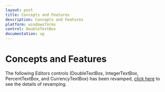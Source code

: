 ```yaml
---
layout: post
title: Concepts and Features
description: Concepts and Features
platform: windowsforms
control: DoubleTextBox
documentation: ug
---
```

# Concepts and Features

The following Editors controls (DoubleTextBox, IntegerTextBox, PercentTextBox, and CurrencyTextBox) has been revamped, 
[click here](/windowsforms/tools/editorspackage/editorspackage/editorscontrols/revampingofeditorscontrols) to see the 
details of revamping.


